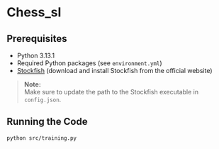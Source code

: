 # Chess_sl

## Prerequisites

- Python 3.13.1
- Required Python packages (see `environment.yml`)
- [Stockfish](https://stockfishchess.org/download/) (download and install Stockfish from the official website)

> **Note:**  
> Make sure to update the path to the Stockfish executable in `config.json`.

## Running the Code


```bash
python src/training.py
```

